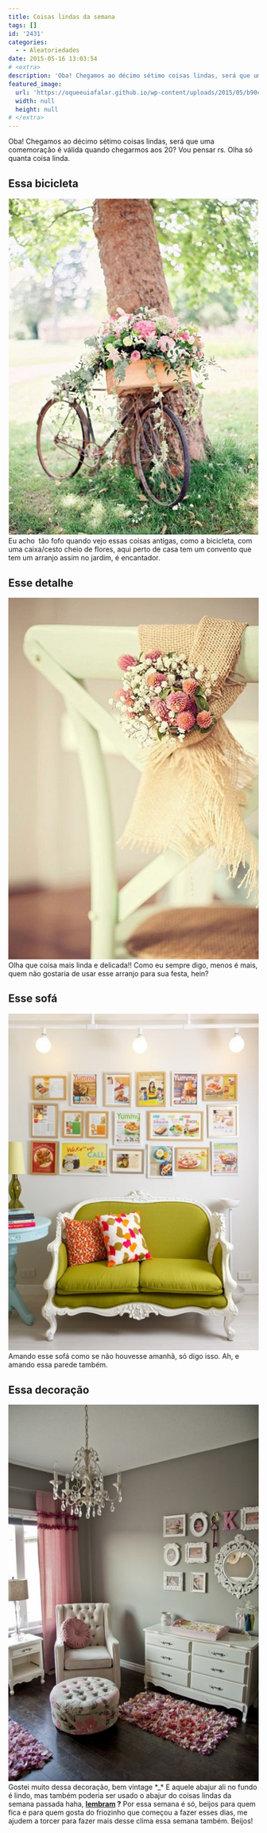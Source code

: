 ```yaml
---
title: Coisas lindas da semana
tags: []
id: '2431'
categories:
  - - Aleatoriedades
date: 2015-05-16 13:03:54
# <extra>
description: 'Oba! Chegamos ao décimo sétimo coisas lindas, será que uma comemoração é válida quando chegarmos aos 20? Vou pensar rs. Olha só quanta coisa linda. Essa bicicleta Eu acho  tão fofo quando vejo essas coisas antigas, como a bicicleta, com uma caixa/cesto cheio de flores, aqui perto de casa tem um convento que tem um arranjo assim no jardim, é encantador. Esse detalhe Olha que coisa mais linda e delicada!! Como eu sempre digo, menos é mais, quem não gostaria de usar esse arranjo para sua festa, hein? Esse sofá Amando esse sofá como se não houvesse amanhã, só digo isso. Ah, e amando essa parede também. Essa decoração Gostei muito dessa decoração, bem vintage *_* E aquele abajur ali no fundo é lindo, mas também poderia ser usado o abajur do coisas lindas da semana passada haha, lembram ? Por &hellip;'
featured_image: 
  url: 'https://oqueeuiafalar.github.io/wp-content/uploads/2015/05/b90c2a12db38e812033a5f398af985f6.jpg'
  width: null
  height: null
# </extra>
---
```


Oba! Chegamos ao décimo sétimo coisas lindas, será que uma comemoração é válida quando chegarmos aos 20? Vou pensar rs. Olha só quanta coisa linda.

## Essa bicicleta

[![bicicleta com flores ](/wp-content/uploads/2015/05/b90c2a12db38e812033a5f398af985f6.jpg)](/wp-content/uploads/2015/05/b90c2a12db38e812033a5f398af985f6.jpg) Eu acho  tão fofo quando vejo essas coisas antigas, como a bicicleta, com uma caixa/cesto cheio de flores, aqui perto de casa tem um convento que tem um arranjo assim no jardim, é encantador.

## Esse detalhe

[![enfeite de cadeira para festa](/wp-content/uploads/2015/05/b106956fd01fa1e13731ffc0ffcc29f7-711x1024.jpg)](/wp-content/uploads/2015/05/b106956fd01fa1e13731ffc0ffcc29f7.jpg) Olha que coisa mais linda e delicada!! Como eu sempre digo, menos é mais, quem não gostaria de usar esse arranjo para sua festa, hein?

## Esse sofá

[![decoração com quadrinhos e sofá verde clássico ](/wp-content/uploads/2015/05/f3937f14fb117498cf9b0f8ec36088af.jpg)](/wp-content/uploads/2015/05/f3937f14fb117498cf9b0f8ec36088af.jpg) Amando esse sofá como se não houvesse amanhã, só digo isso. Ah, e amando essa parede também.

## Essa decoração

[![decoração rosa/vintage ](/wp-content/uploads/2015/05/010bc4d45fd5591f7e444efc9afc8723-683x1024.jpg)](/wp-content/uploads/2015/05/010bc4d45fd5591f7e444efc9afc8723.jpg) Gostei muito dessa decoração, bem vintage \*\_\* E aquele abajur ali no fundo é lindo, mas também poderia ser usado o abajur do coisas lindas da semana passada haha, **[lembram](http://natalia.blog.br/2015/05/09/coisas-lindas-da-semana-16/) ?** Por essa semana é só, beijos para quem fica e para quem gosta do friozinho que começou a fazer esses dias, me ajudem a torcer para fazer mais desse clima essa semana também. Beijos!
